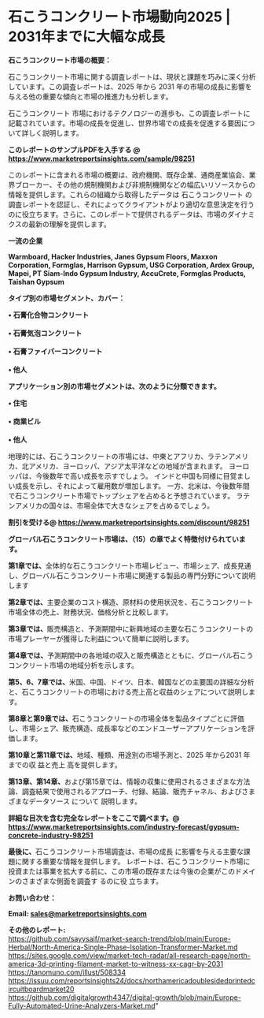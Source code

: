 # 石こうコンクリート市場動向2025 | 2031年までに大幅な成長

<strong><b>石こうコンクリート市場の概要：</b></strong>

石こうコンクリート市場に関する調査レポートは、現状と課題を巧みに深く分析しています。この調査レポートは、2025 年から 2031 年の市場の成長に影響を与える他の重要な傾向と市場の推進力も分析します。

石こうコンクリート 市場におけるテクノロジーの進歩も、この調査レポートに記載されています。市場の成長を促進し、世界市場での成長を促進する要因について詳しく説明します。

<strong>このレポートのサンプルPDFを入手する @ <a href=https://www.marketreportsinsights.com/sample/98251>https://www.marketreportsinsights.com/sample/98251</a></strong>

このレポートに含まれる市場の概要は、政府機関、既存企業、通商産業協会、業界ブローカー、その他の規制機関および非規制機関などの幅広いリソースからの情報を提供します。これらの組織から取得したデータは 石こうコンクリート の調査レポートを認証し、それによってクライアントがより適切な意思決定を行うのに役立ちます。さらに、このレポートで提供されるデータは、市場のダイナミクスの最新の理解を提供します。

<strong>一流の企業</strong>

<strong><b>Warmboard, Hacker Industries, Janes Gypsum Floors, Maxxon Corporation, Formglas, Harrison Gypsum, USG Corporation, Ardex Group, Mapei, PT Siam-Indo Gypsum Industry, AccuCrete, Formglas Products, Taishan Gypsum</b></strong>

<strong><b>タイプ別の市場セグメント、カバー：</b></strong>

<strong>• 石膏化合物コンクリート<br><br>• 石膏気泡コンクリート<br><br>• 石膏ファイバーコンクリート<br><br>• 他人</strong>

<strong><b>アプリケーション別の市場セグメントは、次のように分類できます。</b></strong>

<strong>• 住宅<br><br>• 商業ビル<br><br>• 他人</strong>

 地理的には、石こうコンクリートの市場には、中東とアフリカ、ラテンアメリカ、北アメリカ、ヨーロッパ、アジア太平洋などの地域が含まれます。 ヨーロッパは、今後数年で高い成長を示すでしょう。 インドと中国も同様に目覚ましい成長を示し、それによって雇用数が増加します。 一方、北米は、今後数年間で石こうコンクリート市場でトップシェアを占めると予想されています。 ラテンアメリカの国々は、市場全体で大きなシェアを占めるでしょう。

<strong>割引を受ける@ <a href=https://www.marketreportsinsights.com/discount/98251>https://www.marketreportsinsights.com/discount/98251</a></strong>

<strong><b>グローバル石こうコンクリート市場は、（15）の章でよく特徴付けられています。</b></strong>

<strong><b>第</b></strong><strong><b>1章では、</b></strong>全体的な石こうコンクリート市場レビュー、市場シェア、成長見通し、グローバル石こうコンクリート市場に関連する製品の専門分野について説明します

<strong><b>第2章では、</b></strong>主要企業のコスト構造、原材料の使用状況を、石こうコンクリート市場全体の売上、財務状況、価格分析と比較します。

<strong><b>第3章では、</b></strong>販売構造と、予測期間中に新興地域の主要な石こうコンクリートの市場プレーヤーが獲得した利益について簡単に説明します。

<strong><b>第4章では、</b></strong>予測期間中の各地域の収入と販売構造とともに、グローバル石こうコンクリート市場の地域分析を示します。

<strong><b>第5、6、7章では、</b></strong>米国、中国、ドイツ、日本、韓国などの主要国の詳細な分析と、石こうコンクリートの市場における売上高と収益のシェアについて説明します。

<strong><b>第8章と第9章では、</b></strong>石こうコンクリートの市場全体を製品タイプごとに評価し、市場シェア、販売構造、成長率などのエンドユーザーアプリケーションを評価します。

<strong><b>第10章と第11章では、</b></strong>地域、種類、用途別の市場予測と、2025 年から2031 年までの収 益と売上 高を提供します。

<strong><b>第13章、第14章、</b></strong>および第15章では、情報の収集に使用されるさまざまな方法論、調査結果で使用されるアプローチ、付録、結論、販売チャネル、およびさまざまなデータソース について 説明します。

<strong>詳細な目次を含む完全なレポートをここで調べます。@ <a href=https://www.marketreportsinsights.com/industry-forecast/gypsum-concrete-industry-98251>https://www.marketreportsinsights.com/industry-forecast/gypsum-concrete-industry-98251</a></strong>

<strong><b>最後に、</b></strong>石こうコンクリート市場調査は、市場の成長 に影響を</a>与える主要な課題に関する重要な情報を提供します。 レポートは、石こうコンクリート市場に投資または事業を拡大する前に、この市場の既存または今後の企業がこのドメインのさまざまな側面を調査す るのに役 立ちます。

<strong><b>お問い合わせ：</b></strong>

<strong>Email: </strong><a href=mailto:sales@marketreportsinsights.com><strong>sales@marketreportsinsights.com</strong></a>

<strong>その他のレポート:</strong>
<br>
<a href=https://github.com/sayysaif/market-search-trend/blob/main/Europe-Herbal/North-America-Single-Phase-Isolation-Transformer-Market.md>https://github.com/sayysaif/market-search-trend/blob/main/Europe-Herbal/North-America-Single-Phase-Isolation-Transformer-Market.md</a>
<br>
<a href=https://sites.google.com/view/market-tech-radar/all-research-page/north-america-3d-printing-filament-market-to-witness-xx-cagr-by-2031>https://sites.google.com/view/market-tech-radar/all-research-page/north-america-3d-printing-filament-market-to-witness-xx-cagr-by-2031</a>
<br>
<a href=https://tanomuno.com/illust/508334>https://tanomuno.com/illust/508334</a>
<br>
<a href=https://issuu.com/reportsinsights24/docs/northamericadoublesidedprintedcircuitboardmarket20>https://issuu.com/reportsinsights24/docs/northamericadoublesidedprintedcircuitboardmarket20</a>
<br>
<a href=https://github.com/digitalgrowth4347/digital-growth/blob/main/Europe-Fully-Automated-Urine-Analyzers-Market.md>https://github.com/digitalgrowth4347/digital-growth/blob/main/Europe-Fully-Automated-Urine-Analyzers-Market.md</a>"
